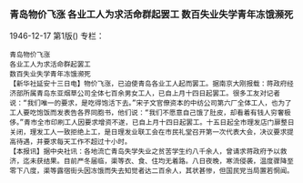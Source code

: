 ### 青岛物价飞涨  各业工人为求活命群起罢工  数百失业失学青年冻饿濒死

1946-12-17
第1版()
专栏：

    青岛物价飞涨
    各业工人为求活命群起罢工
    数百失业失学青年冻饿濒死
    【新华社延安十三日电】物价飞涨，已迫使青岛各业工人起而罢工。据南京大刚报载：蒋政府经济部所属青岛东亚烟草公司全体七百余男女工人，已自上月十四日起罢工。很多工友对记者说：“我们唯一的要求，是吃得饱活下去。”宋子文官僚资本的中纺公司第六厂全体工人，也为了工人要吃饱饭而发表告各界同胞书，他们说：“我们不愿意自己饿了肚皮，却看着有钱人穷奢极侈。”青市全市印刷工人因要求增资不遂，已自上月十四日起罢工。十五日起全市理发店门扉整日关闭，理发工人一致拒绝上工，是日理发业联工会在市民礼堂召开第一次代表大会，决议要求提高待遇，并要求每天工作不超过十小时。
    【本报讯】据中央社讯：各地流亡青岛失学失业之贫苦学生约八千余人，曾请求蒋政府予以救济，迄未获结果。目前严冬届临，渠等衣、食、住均无着路。八日夜晚，寒流侵袭，温度骤降至零下八度，渠等露宿街头因冻饿而失去知觉者达二百余人，其状甚惨，但国民党当局置若惘闻。

